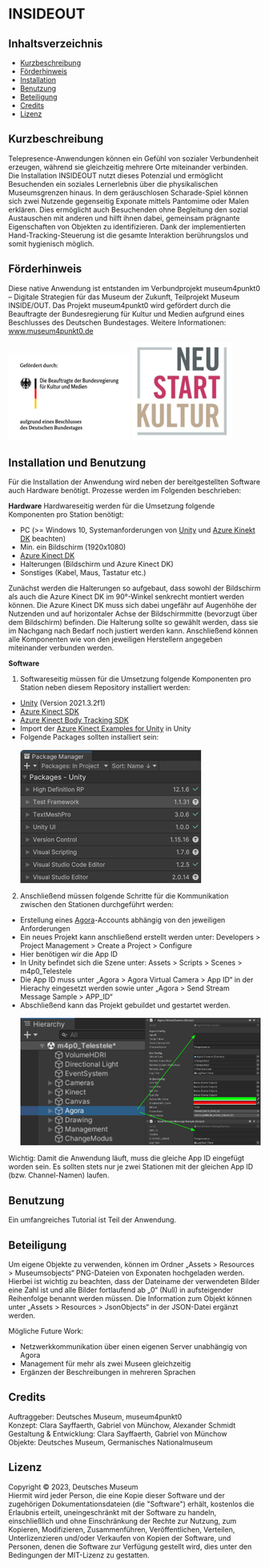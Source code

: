 # INSIDEOUT

## Inhaltsverzeichnis
* [Kurzbeschreibung](#Kurzbeschreibung)
* [Förderhinweis](#Förderhinweis)
* [Installation](#Installation)
* [Benutzung](#Benutzung)
* [Beteiligung](#Beteiligung)
* [Credits](#Credits)
* [Lizenz](#Lizenz)

## Kurzbeschreibung
Telepresence-Anwendungen können ein Gefühl von sozialer Verbundenheit erzeugen, während sie gleichzeitig mehrere Orte miteinander verbinden. Die Installation INSIDEOUT nutzt dieses Potenzial und ermöglicht Besuchenden ein soziales Lernerlebnis über die physikalischen Museumsgrenzen hinaus. In dem geräuschlosen Scharade-Spiel können sich zwei Nutzende gegenseitig Exponate mittels Pantomime oder Malen erklären. Dies ermöglicht auch Besuchenden ohne Begleitung den sozial Austauschen mit anderen und hilft ihnen dabei, gemeinsam prägnante Eigenschaften von Objekten zu identifizieren. Dank der implementierten Hand-Tracking-Steuerung ist die gesamte Interaktion berührungslos und somit hygienisch möglich.

## Förderhinweis
Diese native Anwendung ist entstanden im Verbundprojekt museum4punkt0 – Digitale Strategien für das Museum der Zukunft,
Teilprojekt Museum INSIDE/OUT. Das Projekt museum4punkt0 wird gefördert durch die Beauftragte der Bundesregierung für Kultur
und Medien aufgrund eines Beschlusses des Deutschen Bundestages. Weitere Informationen:\
www.museum4punkt0.de

![alt text](https://github.com/museum4punkt0/media_storage/blob/2c46af6cb625a2560f39b01ecb8c4c360733811c/BKM_Fz_2017_Web_de.gif) ![alt text](https://github.com/museum4punkt0/media_storage/blob/e87f37973c3d91e2762d74d51bed81de5026e06e/BKM_Neustart_Kultur_Wortmarke_pos_RGB_RZ_web.jpg)

## Installation und Benutzung
Für die Installation der Anwendung wird neben der bereitgestellten Software auch Hardware benötigt. Prozesse werden im Folgenden beschrieben:

**Hardware**
Hardwareseitig werden für die Umsetzung folgende Komponenten pro Station benötigt:
* PC (>= Windows 10, Systemanforderungen von [Unity](https://docs.unity3d.com/Manual/system-requirements.html) und [Azure Kinekt DK](https://learn.microsoft.com/de-de/azure/kinect-dk/system-requirements) beachten)
* Min. ein Bildschirm (1920x1080)
* [Azure Kinect DK](https://learn.microsoft.com/de-de/azure/kinect-dk/)
* Halterungen (Bildschirm und Azure Kinect DK)
* Sonstiges (Kabel, Maus, Tastatur etc.)

Zunächst werden die Halterungen so aufgebaut, dass sowohl der Bildschirm als auch die Azure Kinect DK im 90°-Winkel senkrecht montiert werden können. Die Azure Kinect DK muss sich dabei ungefähr auf Augenhöhe der Nutzenden und auf horizontaler Achse der Bildschirmmitte (bevorzugt über dem Bildschirm) befinden. Die Halterung sollte so gewählt werden, dass sie im Nachgang nach Bedarf noch justiert werden kann. Anschließend können alle Komponenten wie von den jeweiligen Herstellern angegeben miteinander verbunden werden.

**Software**
1. Softwareseitig müssen für die Umsetzung folgende Komponenten pro Station neben diesem Repository installiert werden:
* [Unity](https://unity.com/de) (Version 2021.3.2f1)
* [Azure Kinect SDK](https://learn.microsoft.com/de-de/azure/kinect-dk/set-up-azure-kinect-dk)
* [Azure Kinect Body Tracking SDK](https://learn.microsoft.com/de-de/azure/kinect-dk/body-sdk-setup)
* Import der [Azure Kinect Examples for Unity](https://assetstore.unity.com/packages/tools/integration/azure-kinect-examples-for-unity-149700#content) in Unity
* Folgende Packages sollten installiert sein:\
\
![alt text](./ReadMe/Packages.png)

2. Anschließend müssen folgende Schritte für die Kommunikation zwischen den Stationen durchgeführt werden:
* Erstellung eines [Agora](https://www.agora.io/en/)-Accounts abhängig von den jeweiligen Anforderungen
* Ein neues Projekt kann anschließend erstellt werden unter: Developers > Project Management > Create a Project > Configure
* Hier benötigen wir die App ID
* In Unity befindet sich die Szene unter: Assets > Scripts > Scenes > m4p0_Telestele
* Die App ID muss unter „Agora > Agora Virtual Camera > App ID“ in der Hierachy eingesetzt werden sowie unter „Agora > Send Stream Message Sample > APP_ID“
* Abschließend kann das Projekt gebuildet und gestartet werden.\
\
![alt text](./ReadMe/App_ID.png)


Wichtig: Damit die Anwendung läuft, muss die gleiche App ID eingefügt worden sein. Es sollten stets nur je zwei Stationen mit der gleichen App ID (bzw. Channel-Namen) laufen.

## Benutzung
Ein umfangreiches Tutorial ist Teil der Anwendung.

## Beteiligung
Um eigene Objekte zu verwenden, können im Ordner „Assets > Resources > Museumsobjects“ PNG-Dateien von Exponaten hochgeladen werden. Hierbei ist wichtig zu beachten, dass der Dateiname der verwendeten Bilder eine Zahl ist und alle Bilder fortlaufend ab „0“ (Null) in aufsteigender Reihenfolge benannt werden müssen. Die Information zum Objekt können unter „Assets > Resources > JsonObjects“ in der JSON-Datei ergänzt werden.

Mögliche Future Work:
* Netzwerkkommunikation über einen eigenen Server unabhängig von Agora
* Management für mehr als zwei Museen gleichzeitig
* Ergänzen der Beschreibungen in mehreren Sprachen

## Credits
Auftraggeber: Deutsches Museum, museum4punkt0\
Konzept: Clara Sayffaerth, Gabriel von Münchow, Alexander Schmidt\
Gestaltung & Entwicklung: Clara Sayffaerth, Gabriel von Münchow\
Objekte: Deutsches Museum, Germanisches Nationalmuseum

## Lizenz
Copyright © 2023, Deutsches Museum\
Hiermit wird jeder Person, die eine Kopie dieser Software und der zugehörigen Dokumentationsdateien (die "Software") erhält, kostenlos die Erlaubnis erteilt, uneingeschränkt mit der Software zu handeln, einschließlich und ohne Einschränkung der Rechte zur Nutzung, zum Kopieren, Modifizieren, Zusammenführen, Veröffentlichen, Verteilen, Unterlizenzieren und/oder Verkaufen von Kopien der Software, und Personen, denen die Software zur Verfügung gestellt wird, dies unter den Bedingungen der MIT-Lizenz zu gestatten.
